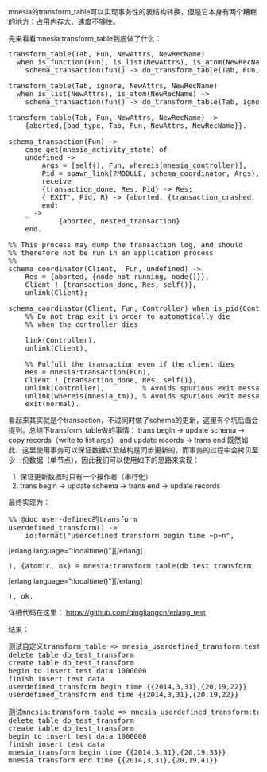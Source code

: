 <!--
author: admin
date: 2014-03-31
title: [erlang]自定义方式更新mnesia表结构与更新数据
tags: mnesia,transform_table,数据库升级
category: Erlang
status: publish
summary: mnesia的transform_table可以实现事务性的表结构转换，但是它本身有两个糟糕的地方：占用内存大、速度不够快。先来看看mnesia:transform_table到底做了什么：transform_table(Tab, Fun, NewAttrs, NewRecNam
-->

mnesia的transform_table可以实现事务性的表结构转换，但是它本身有两个糟糕的地方：占用内存大、速度不够快。

先来看看mnesia:transform_table到底做了什么：
<pre class="brush: erlang; gutter: true; first-line: 1">transform_table(Tab, Fun, NewAttrs, NewRecName)
  when is_function(Fun), is_list(NewAttrs), is_atom(NewRecName) -&gt;
    schema_transaction(fun() -&gt; do_transform_table(Tab, Fun, NewAttrs, NewRecName) end);

transform_table(Tab, ignore, NewAttrs, NewRecName)
  when is_list(NewAttrs), is_atom(NewRecName) -&gt;
    schema_transaction(fun() -&gt; do_transform_table(Tab, ignore, NewAttrs, NewRecName) end);

transform_table(Tab, Fun, NewAttrs, NewRecName) -&gt;
    {aborted,{bad_type, Tab, Fun, NewAttrs, NewRecName}}.

schema_transaction(Fun) -&gt;
    case get(mnesia_activity_state) of
	undefined -&gt;
	    Args = [self(), Fun, whereis(mnesia_controller)],
	    Pid = spawn_link(?MODULE, schema_coordinator, Args),
	    receive
		{transaction_done, Res, Pid} -&gt; Res;
		{'EXIT', Pid, R} -&gt; {aborted, {transaction_crashed, R}}
	    end;
	_ -&gt;
            {aborted, nested_transaction}
    end.

%% This process may dump the transaction log, and should
%% therefore not be run in an application process
%%
schema_coordinator(Client, _Fun, undefined) -&gt;
    Res = {aborted, {node_not_running, node()}},
    Client ! {transaction_done, Res, self()},
    unlink(Client);

schema_coordinator(Client, Fun, Controller) when is_pid(Controller) -&gt;
    %% Do not trap exit in order to automatically die
    %% when the controller dies

    link(Controller),
    unlink(Client),

    %% Fulfull the transaction even if the client dies
    Res = mnesia:transaction(Fun),
    Client ! {transaction_done, Res, self()},
    unlink(Controller),         % Avoids spurious exit message
    unlink(whereis(mnesia_tm)), % Avoids spurious exit message
    exit(normal).</pre>
看起来其实就是个transaction，不过同时做了schema的更新，这里有个坑后面会提到。总结下transform_table做的事情：
trans begin -&gt; update schema -&gt; copy records（write to list args） and update records -&gt; trans end
既然如此，这里使用事务可以保证数据以及结构是同步更新的，而事务的过程中会拷贝至少一份数据（单节点），因此我们可以使用如下的思路来实现：

1. 保证更新数据时只有一个操作者（串行化）
2. trans begin -&gt; update schema -&gt; trans end -&gt; update records

最终实现为：
<pre class="brush: erlang; gutter: true; first-line: 1">%% @doc user-defined的transform
userdefined_transform() -&gt;
    io:format("userdefined_transform begin time ~p~n",</pre>

[erlang language=":localtime()"][/erlang]

<pre class="brush: erlang; gutter: true; first-line: 1">), {atomic, ok} = mnesia:transform_table(db_test_transform, ignore, [k, v, v2]), [begin case mnesia:dirty_read(db_test_transform, K) of {test, K, V} -&gt; mnesia:dirty_write(db_test_transform, {test, K, V, 0}); _ -&gt; ok end end || K &lt;- mnesia:dirty_all_keys(db_test_transform)], io:format("userdefined_transform end time ~p~n",</pre>

[erlang language=":localtime()"][/erlang]

<pre class="brush: erlang; gutter: true; first-line: 1">), ok.</pre>
详细代码在这里： https://github.com/qingliangcn/erlang_test

结果：
<pre class="brush: shell; gutter: true; first-line: 1">测试自定义transform_table =&gt; mnesia_userdefined_transform:test_userdefined_transform/0
delete table db_test_transform
create table db_test_transform
begin to insert test data 1000000
finish insert test data
userdefined_transform begin time {{2014,3,31},{20,19,22}}
userdefined_transform end time {{2014,3,31},{20,19,22}}

测试mnesia:transform_table =&gt; mnesia_userdefined_transform:test_mnesia_transform/0
delete table db_test_transform
create table db_test_transform
begin to insert test data 1000000
finish insert test data
mnesia_transform begin time {{2014,3,31},{20,19,33}}
mnesia_transform end time {{2014,3,31},{20,19,41}}
</pre>